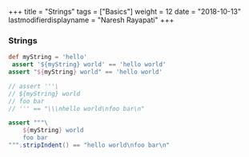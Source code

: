 +++
title = "Strings"
tags = ["Basics"]
weight = 12
date = "2018-10-13"
lastmodifierdisplayname = "Naresh Rayapati"
+++

### Strings

```groovy
def myString = 'hello'
 assert '${myString} world' == 'hello world'
assert "${myString} world" == 'hello world'

// assert '''\
// ${myString} world
// foo bar
// ''' == "\\\nhello world\nfoo bar\n"

assert """\
	${myString} world
	foo bar
""".stripIndent() == "hello world\nfoo bar\n"
```